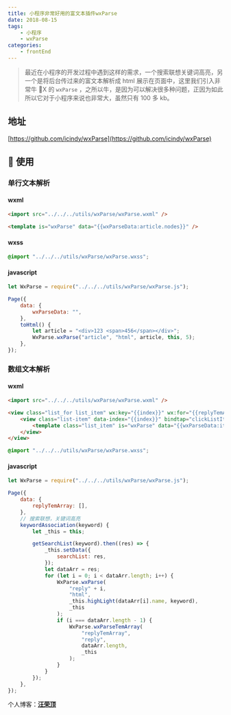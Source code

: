 ```yaml
---
title: 小程序非常好用的富文本插件wxParse
date: 2018-08-15
tags:
    - 小程序
    - wxParse
categories:
    - frontEnd
---
```


> 最近在小程序的开发过程中遇到这样的需求，一个搜索联想关键词高亮，另一个是将后台传过来的富文本解析成 html 展示在页面中，这里我们引入非常牛 X 的 `wxParse` ，之所以牛，是因为可以解决很多种问题，正因为如此所以它对于小程序来说也非常大，虽然只有 100 多 kb。

<!-- more -->

## 地址

[https://github.com/icindy/wxParse](https://github.com/icindy/wxParse)

##  使用

### 单行文本解析

#### wxml

```html
<import src="../../../utils/wxParse/wxParse.wxml" />

<template is="wxParse" data="{{wxParseData:article.nodes}}" />
```

#### wxss

```css
@import "../../../utils/wxParse/wxParse.wxss";
```

#### javascript

```javascript
let WxParse = require("../../../utils/wxParse/wxParse.js");

Page({
    data: {
        wxParseData: "",
    },
    toHtml() {
        let article = "<div>123 <span>456</span></div>";
        WxParse.wxParse("article", "html", article, this, 5);
    },
});
```

### 数组文本解析

#### wxml

```html
<import src="../../../utils/wxParse/wxParse.wxml" />

<view class="list_for list_item" wx:key="{{index}}" wx:for="{{replyTemArray}}">
    <view class="list-item" data-index="{{index}}" bindtap="clickListItem">
        <template class="list_item" is="wxParse" data="{{wxParseData:item}}" />
    </view>
</view>
```

```css
@import "../../../utils/wxParse/wxParse.wxss";
```

#### javascript

```javascript
let WxParse = require("../../../utils/wxParse/wxParse.js");

Page({
    data: {
        replyTemArray: [],
    },
    // 搜索联想，关键词高亮
    keywordAssociation(keyword) {
        let _this = this;

        getSearchList(keyword).then((res) => {
            _this.setData({
                searchList: res,
            });
            let dataArr = res;
            for (let i = 0; i < dataArr.length; i++) {
                WxParse.wxParse(
                    "reply" + i,
                    "html",
                    _this.highLight(dataArr[i].name, keyword),
                    _this
                );
                if (i === dataArr.length - 1) {
                    WxParse.wxParseTemArray(
                        "replyTemArray",
                        "reply",
                        dataArr.length,
                        _this
                    );
                }
            }
        });
    },
});
```

个人博客：[**汪荣顶**](www.fedtop.com)
